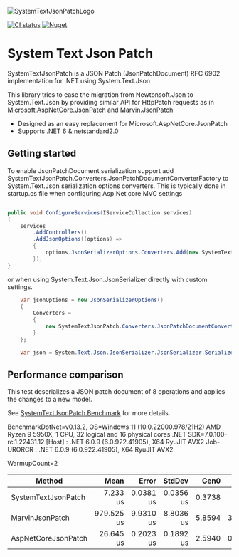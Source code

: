 ![SystemTextJsonPatchLogo](https://raw.githubusercontent.com/Havunen/SystemTextJsonPatch/main/logo.png)

[![CI status](https://img.shields.io/github/actions/workflow/status/Havunen/SystemTextJsonPatch/ci.yml?branch=main&logo=GitHub)](https://github.com/Havunen/SystemTextJsonPatch/actions/workflows/ci.yml)
[![Nuget](https://img.shields.io/nuget/v/SystemTextJsonPatch?color=teal&logo=Nuget)](https://www.nuget.org/packages/SystemTextJsonPatch#readme-body-tab)


# System Text Json Patch

SystemTextJsonPatch is a JSON Patch (JsonPatchDocument) RFC 6902 implementation for .NET using System.Text.Json

This library tries to ease the migration from Newtonsoft.Json to System.Text.Json by providing
similar API for HttpPatch requests as in [Microsoft.AspNetCore.JsonPatch](https://github.com/dotnet/aspnetcore/tree/main/src/Features/JsonPatch) and [Marvin.JsonPatch](https://github.com/KevinDockx/JsonPatch)

* Designed as an easy replacement for Microsoft.AspNetCore.JsonPatch
* Supports .NET 6 & netstandard2.0


## Getting started

To enable JsonPatchDocument serialization support add SystemTextJsonPatch.Converters.JsonPatchDocumentConverterFactory to System.Text.Json serialization options converters.
This is typically done in startup.cs file when configuring Asp.Net core MVC settings

```cs

public void ConfigureServices(IServiceCollection services)
{
    services
        .AddControllers()
        .AddJsonOptions((options) =>
        {
            options.JsonSerializerOptions.Converters.Add(new SystemTextJsonPatch.Converters.JsonPatchDocumentConverterFactory());
        });
}
```

or when using System.Text.Json.JsonSerializer directly with custom settings.

```cs
    var jsonOptions = new JsonSerializerOptions()
    {
        Converters =
        {
            new SystemTextJsonPatch.Converters.JsonPatchDocumentConverterFactory()
        }
    };

    var json = System.Text.Json.JsonSerializer.JsonSerializer.Serialize(incomingOperations, jsonOptions);
```

## Performance comparison

This test deserializes a JSON patch document of 8 operations and applies the changes to a new model.

See [SystemTextJsonPatch.Benchmark](https://github.com/Havunen/SystemTextJsonPatch/tree/main/SystemTextJsonPatch.Benchmark) for more details.

BenchmarkDotNet=v0.13.2, OS=Windows 11 (10.0.22000.978/21H2)
AMD Ryzen 9 5950X, 1 CPU, 32 logical and 16 physical cores
.NET SDK=7.0.100-rc.1.22431.12
  [Host]     : .NET 6.0.9 (6.0.922.41905), X64 RyuJIT AVX2
  Job-URORCR : .NET 6.0.9 (6.0.922.41905), X64 RyuJIT AVX2

WarmupCount=2

|              Method |       Mean |     Error |    StdDev |   Gen0 |   Gen1 | Allocated |
|-------------------- |-----------:|----------:|----------:|-------:|-------:|----------:|
| SystemTextJsonPatch |   7.233 us | 0.0381 us | 0.0356 us | 0.3738 |      - |   6.16 KB |
|     MarvinJsonPatch | 979.525 us | 9.9310 us | 8.8036 us | 5.8594 | 3.9063 |  98.13 KB |
| AspNetCoreJsonPatch |  26.645 us | 0.2023 us | 0.1892 us | 2.5940 | 0.0610 |  42.49 KB |
